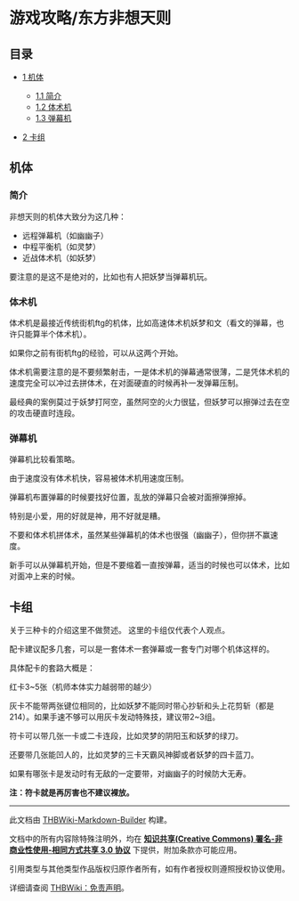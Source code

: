 # 游戏攻略/东方非想天则

<!-- source html: G:\repos\THBWiki-Markdown-Builder\THBWikiMarkdown\Temp\main\6\68\ns0%3A%E6%B8%B8%E6%88%8F%E6%94%BB%E7%95%A5%2F%E4%B8%9C%E6%96%B9%E9%9D%9E%E6%83%B3%E5%A4%A9%E5%88%99.html -->




## 目录

- [1 机体](#机体)

  - [1.1 简介](#简介)
  - [1.2 体术机](#体术机)
  - [1.3 弹幕机](#弹幕机)



- [2 卡组](#卡组)





## 机体

### 简介
  
非想天则的机体大致分为这几种：
  

- 远程弹幕机（如幽幽子）
- 中程平衡机（如灵梦）
- 近战体术机（如妖梦）

  
要注意的是这不是绝对的，比如也有人把妖梦当弹幕机玩。
  


### 体术机
  
体术机是最接近传统街机ftg的机体，比如高速体术机妖梦和文（看文的弹幕，也许只能算半个体术机）。
  
  
如果你之前有街机ftg的经验，可以从这两个开始。
  
  
体术机需要注意的是不要频繁射击，一是体术机的弹幕通常很薄，二是凭体术机的速度完全可以冲过去拼体术，在对面硬直的时候再补一发弹幕压制。
  
  
最经典的案例莫过于妖梦打阿空，虽然阿空的火力很猛，但妖梦可以擦弹过去在空的攻击硬直时连段。
  


### 弹幕机
  
弹幕机比较看策略。
  
  
由于速度没有体术机快，容易被体术机用速度压制。
  
  
弹幕机布置弹幕的时候要找好位置，乱放的弹幕只会被对面擦弹擦掉。
  
  
特别是小爱，用的好就是神，用不好就是糟。
  
  
不要和体术机拼体术，虽然某些弹幕机的体术也很强（幽幽子），但你拼不赢速度。
  
  
新手可以从弹幕机开始，但是不要缩着一直按弹幕，适当的时候也可以体术，比如对面冲上来的时候。
  


## 卡组
  
关于三种卡的介绍这里不做赘述。
这里的卡组仅代表个人观点。
  
  
配卡建议配多几套，可以是一套体术一套弹幕或一套专门对哪个机体这样的。
  
  
具体配卡的套路大概是：
  
  
红卡3~5张（机师本体实力越弱带的越少）
  
  
灰卡不能带两张键位相同的，比如妖梦不能同时带心抄斩和头上花剪斩（都是214）。如果手速不够可以用灰卡发动特殊技，建议带2~3组。
  
  
符卡可以带几张一卡或二卡连段，比如灵梦的阴阳玉和妖梦的绿刀。
  
  
还要带几张能凹人的，比如灵梦的三卡天霸风神脚或者妖梦的四卡蓝刀。
  
  
如果有哪张卡是发动时有无敌的一定要带，对幽幽子的时候防大无寿。
  
  
 **注：符卡就是再厉害也不建议裸放。** 
  





---

此文档由 [THBWiki-Markdown-Builder](https://github.com/Delsin-Yu/THBWiki-Markdown-Builder) 构建。

文档中的所有内容除特殊注明外，均在 [**知识共享(Creative Commons) 署名-非商业性使用-相同方式共享 3.0 协议**](https://creativecommons.org/licenses/by-sa/3.0/deed.zh-hans) 下提供，附加条款亦可能应用。

引用类型与其他类型作品版权归原作者所有，如有作者授权则遵照授权协议使用。

详细请查阅 [THBWiki：免责声明](https://thbwiki.cc/THBWiki:%E5%85%8D%E8%B4%A3%E5%A3%B0%E6%98%8E)。

